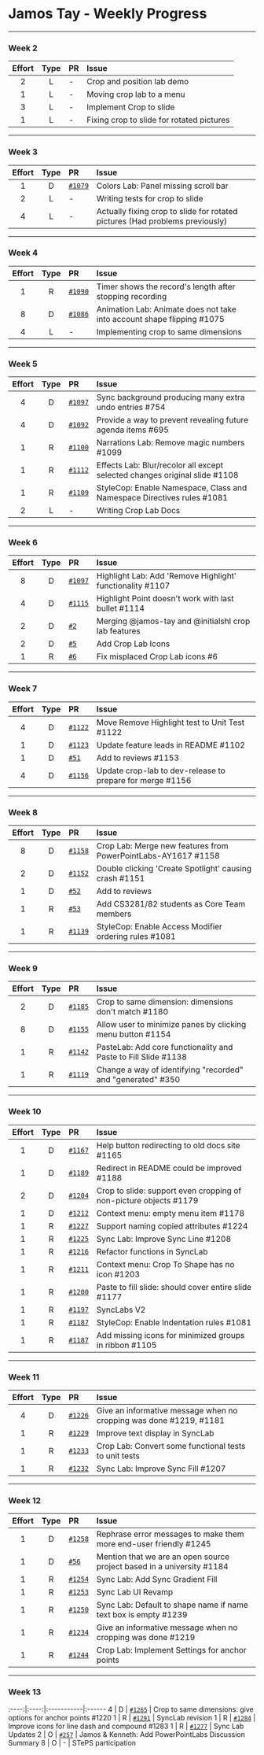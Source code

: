 # Jamos Tay - Weekly Progress

---

### Week 2

Effort| Type | PR | Issue
:----:|:----:|:-----------|:------
2 | L | - | Crop and position lab demo
1 | L | - | Moving crop lab to a menu
3 | L | - | Implement Crop to slide
1 | L | - | Fixing crop to slide for rotated pictures
---
### Week 3

Effort| Type | PR | Issue
:----:|:----:|:-----------|:------
1 | D | [`#1079`](https://github.com/PowerPointLabs/PowerPointLabs/pull/1079) | Colors Lab: Panel missing scroll bar
2 | L | - | Writing tests for crop to slide
4 | L | - | Actually fixing crop to slide for rotated pictures (Had problems previously)

---
### Week 4

Effort| Type | PR | Issue
:----:|:----:|:-----------|:------
1 | R | [`#1090`](https://github.com/PowerPointLabs/PowerPointLabs/pull/1090) | Timer shows the record's length after stopping recording 
8 | D | [`#1086`](https://github.com/PowerPointLabs/PowerPointLabs/pull/1086) | Animation Lab: Animate does not take into account shape flipping #1075
4 | L | - | Implementing crop to same dimensions

---
### Week 5

Effort| Type | PR | Issue
:----:|:----:|:-----------|:------
4 | D | [`#1097`](https://github.com/PowerPointLabs/PowerPointLabs/pull/1097) | Sync background producing many extra undo entries #754
4 | D | [`#1092`](https://github.com/PowerPointLabs/PowerPointLabs/pull/1092) | Provide a way to prevent revealing future agenda items #695
1 | R | [`#1100`](https://github.com/PowerPointLabs/PowerPointLabs/pull/1100) | Narrations Lab: Remove magic numbers #1099
1 | R | [`#1112`](https://github.com/PowerPointLabs/PowerPointLabs/pull/1112) | Effects Lab: Blur/recolor all except selected changes original slide #1108
1 | R | [`#1109`](https://github.com/PowerPointLabs/PowerPointLabs/pull/1109) | StyleCop: Enable Namespace, Class and Namespace Directives rules #1081
2 | L | - | Writing Crop Lab Docs

---
### Week 6

Effort| Type | PR | Issue
:----:|:----:|:-----------|:------
8 | D | [`#1097`](https://github.com/PowerPointLabs/PowerPointLabs/pull/1121) | Highlight Lab: Add 'Remove Highlight' functionality #1107
4 | D | [`#1115`](https://github.com/PowerPointLabs/PowerPointLabs/pull/1115) | Highlight Point doesn't work with last bullet #1114
2 | D | [`#2`](https://github.com/PowerPointLabs-AY1617-CS3282/PowerPointLabs/pull/2) | Merging @jamos-tay and @initialshl crop lab features
2 | D | [`#5`](https://github.com/PowerPointLabs-AY1617-CS3282/PowerPointLabs/pull/5) | Add Crop Lab Icons
1 | R | [`#6`](https://github.com/PowerPointLabs-AY1617-CS3282/PowerPointLabs/pull/6) | Fix misplaced Crop Lab icons #6


---
### Week 7

Effort| Type | PR | Issue
:----:|:----:|:-----------|:------
4 | D | [`#1122`](https://github.com/PowerPointLabs/PowerPointLabs/pull/1122) | Move Remove Highlight test to Unit Test #1122
1 | D | [`#1123`](https://github.com/PowerPointLabs/PowerPointLabs/pull/1123) | Update feature leads in README #1102
1 | D | [`#51`](https://github.com/PowerPointLabs/PowerPointLabs-Website/pull/51) | Add to reviews #1153
4 | D | [`#1156`](https://github.com/PowerPointLabs/PowerPointLabs/pull/1156) | Update crop-lab to dev-release to prepare for merge #1156

---
### Week 8

Effort| Type | PR | Issue
:----:|:----:|:-----------|:------
8 | D | [`#1158`](https://github.com/PowerPointLabs/PowerPointLabs/pull/1158) | Crop Lab: Merge new features from PowerPointLabs-AY1617 #1158
2 | D | [`#1152`](https://github.com/PowerPointLabs/PowerPointLabs/pull/1152) | Double clicking 'Create Spotlight' causing crash #1151
1 | D | [`#52`](https://github.com/PowerPointLabs/PowerPointLabs-Website/pull/52) | Add to reviews
1 | R | [`#53`](https://github.com/PowerPointLabs/PowerPointLabs-Website/pull/53) | Add CS3281/82 students as Core Team members
1 | R | [`#1139`](https://github.com/PowerPointLabs/PowerPointLabs/pull/1139) | StyleCop: Enable Access Modifier ordering rules #1081


---
### Week 9

Effort| Type | PR | Issue
:----:|:----:|:-----------|:------
2 | D | [`#1185`](https://github.com/PowerPointLabs/PowerPointLabs/pull/1185) | Crop to same dimension: dimensions don't match #1180
8 | D | [`#1155`](https://github.com/PowerPointLabs/PowerPointLabs/pull/1155) | Allow user to minimize panes by clicking menu button #1154
1 | R | [`#1142`](https://github.com/PowerPointLabs/PowerPointLabs/pull/1142) | PasteLab: Add core functionality and Paste to Fill Slide #1138
1 | R | [`#1119`](https://github.com/PowerPointLabs/PowerPointLabs/pull/1119) | Change a way of identifying "recorded" and "generated" #350

---
### Week 10

Effort| Type | PR | Issue
:----:|:----:|:-----------|:------
1 | D | [`#1167`](https://github.com/PowerPointLabs/PowerPointLabs/pull/1167) | Help button redirecting to old docs site #1165
1 | D | [`#1189`](https://github.com/PowerPointLabs/PowerPointLabs/pull/1189) | Redirect in README could be improved #1188
2 | D | [`#1204`](https://github.com/PowerPointLabs/PowerPointLabs/pull/1204) | Crop to slide: support even cropping of non-picture objects #1179
1 | D | [`#1212`](https://github.com/PowerPointLabs/PowerPointLabs/pull/1212) | Context menu: empty menu item #1178
1 | R | [`#1227`](https://github.com/PowerPointLabs/PowerPointLabs/pull/1227) | Support naming copied attributes #1224
1 | R | [`#1225`](https://github.com/PowerPointLabs/PowerPointLabs/pull/1225) | Sync Lab: Improve Sync Line #1208
1 | R | [`#1216`](https://github.com/PowerPointLabs/PowerPointLabs/pull/1216) | Refactor functions in SyncLab
1 | R | [`#1211`](https://github.com/PowerPointLabs/PowerPointLabs/pull/1211) | Context menu: Crop To Shape has no icon #1203
1 | R | [`#1200`](https://github.com/PowerPointLabs/PowerPointLabs/pull/1200) | Paste to fill slide: should cover entire slide #1177
1 | R | [`#1197`](https://github.com/PowerPointLabs/PowerPointLabs/pull/1197) | SyncLabs V2
1 | R | [`#1187`](https://github.com/PowerPointLabs/PowerPointLabs/pull/1187) | StyleCop: Enable Indentation rules #1081
1 | R | [`#1187`](https://github.com/PowerPointLabs/PowerPointLabs/pull/1172) | Add missing icons for minimized groups in ribbon #1105

---
### Week 11

Effort| Type | PR | Issue
:----:|:----:|:-----------|:------
4 | D | [`#1226`](https://github.com/PowerPointLabs/PowerPointLabs/pull/1226) | Give an informative message when no cropping was done #1219, #1181
1 | R | [`#1229`](https://github.com/PowerPointLabs/PowerPointLabs/pull/1229) | Improve text display in SyncLab
1 | R | [`#1233`](https://github.com/PowerPointLabs/PowerPointLabs/pull/1233) | Crop Lab: Convert some functional tests to unit tests
1 | R | [`#1232`](https://github.com/PowerPointLabs/PowerPointLabs/pull/1232) | Sync Lab: Improve Sync Fill #1207

---
### Week 12

Effort| Type | PR | Issue
:----:|:----:|:-----------|:------
1 | D | [`#1258`](https://github.com/PowerPointLabs/PowerPointLabs/pull/1258) | Rephrase error messages to make them more end-user friendly #1245
1 | D | [`#56`](https://github.com/PowerPointLabs/PowerPointLabs-Website/pull/56) | Mention that we are an open source project based in a university #1184
1 | R | [`#1254`](https://github.com/PowerPointLabs/PowerPointLabs/pull/1254) | Sync Lab: Add Sync Gradient Fill
1 | R | [`#1253`](https://github.com/PowerPointLabs/PowerPointLabs/pull/1253) | Sync Lab UI Revamp
1 | R | [`#1250`](https://github.com/PowerPointLabs/PowerPointLabs/pull/1250) | Sync Lab: Default to shape name if name text box is empty #1239
1 | R | [`#1234`](https://github.com/PowerPointLabs/PowerPointLabs/pull/1234) | Give an informative message when no cropping was done #1219
1 | R | [`#1244`](https://github.com/PowerPointLabs/PowerPointLabs/pull/1244) | Crop Lab: Implement Settings for anchor points


---
### Week 13
:----:|:----:|:-----------|:------
4 | D | [`#1265`](https://github.com/PowerPointLabs/PowerPointLabs/pull/1265) | Crop to same dimensions: give options for anchor points #1220
1 | R | [`#1291`](https://github.com/PowerPointLabs/PowerPointLabs/pull/1291) | SyncLab revision
1 | R | [`#1284`](https://github.com/PowerPointLabs/PowerPointLabs/pull/1284) | Improve icons for line dash and compound #1283
1 | R | [`#1277`](https://github.com/PowerPointLabs/PowerPointLabs/pull/1277) | Sync Lab Updates
2 | O | [`#257`](https://github.com/nus-oss/cs3281-website/pull/257) | Jamos & Kenneth: Add PowerPointLabs Discussion Summary
8 | O | - | STePS participation
